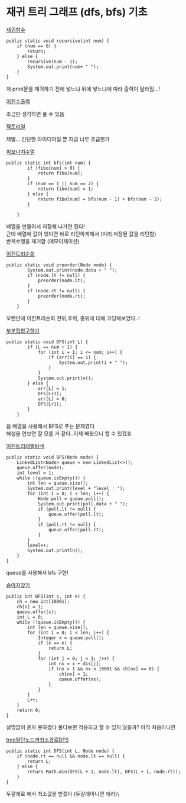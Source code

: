 # 재귀 트리 그래프 (dfs, bfs) 기초

[재귀함수](재귀함수.java)
```
public static void recursive(int num) {
    if (num == 0) {
        return;
    } else {
        recursive(num - 1);
        System.out.print(num+ " ");
    }
}
```
저 print문을 재귀하기 전에 넣느냐 뒤에 넣느냐에 따라 출력이 달라짐...!

[이진수출력](이진수출력.java)

조금만 생각하면 풀 수 있음

[팩토리얼](팩토리얼.java)

제발... 간단한 아이디어일 뿐 지금 너무 조급한가

[피보나치수열](피보나치수열.java)
```
public static int bfs(int num) {
        if (fibo[num] > 0) {
            return fibo[num];
        }
        if (num == 1 || num == 2) {
            return fibo[num] = 1;
        } else {
            return fibo[num] = bfs(num - 1) + bfs(num - 2);
        }

    }
```
배열을 만들어서 저장해 나가면 된다!\
근데 배열에 값이 있다면 바로 리턴하게해서 (미리 저장된 값을 리턴함)\
반복수행을 제거함 (메모이제이션)

[이진트리순회](이진트리순회.java)
```
public static void preorder(Node node) {
        System.out.print(node.data + " ");
        if (node.lt != null) {
            preorder(node.lt);
        }
        if (node.rt != null) {
            preorder(node.rt);
        }
    }
```
오랜만에 이진트리순회 전위,후위, 중위에 대해 코딩해보았다..!

[부분집합구하기](부분집합구하기.java)
```
public static void DFS(int L) {
        if (L == num + 1) {
            for (int i = 1; i <= num; i++) {
                if (arr[i] == 1) {
                    System.out.print(i + " ");
                }
            }
            System.out.println();
        } else {
            arr[L] = 1;
            DFS(L+1);
            arr[L] = 0;
            DFS(L+1);
        }
    }
```
음 배열을 사용해서 BFS로 푸는 문제였다 \
해설을 안보면 잘 모를 거 같다..이제 배웠으니 할 수 있겠죠

[이진트리레벨탐색](이진트리레벨탐색.java)
```
public static void BFS(Node node) {
    LinkedList<Node> queue = new LinkedList<>();
    queue.offer(node);
    int level = 1;
    while (!queue.isEmpty()) {
        int len = queue.size();
        System.out.print(level + "level : ");
        for (int i = 0; i < len; i++) {
            Node poll = queue.poll();
            System.out.print(poll.data + " ");
            if (poll.lt != null) {
                queue.offer(poll.lt);
            }
            if (poll.rt != null) {
                queue.offer(poll.rt);
            }
        }
        level++;
        System.out.println();
    }
}
```
queue를 사용해서 bfs 구현!

[송아지찾기](송아지찾기.java)
```
public int BFS(int s, int e) {
    ch = new int[10001];
    ch[s] = 1;
    queue.offer(s);
    int L = 0;
    while (!queue.isEmpty()) {
        int len = queue.size();
        for (int i = 0; i < len; i++) {
            Integer x = queue.poll();
            if (x == e) {
                return L;
            }
            for (int j = 0; j < 3; j++) {
                int nx = x + dis[j];
                if (nx > 1 && nx < 10001 && ch[nx] == 0) {
                    ch[nx] = 1;
                    queue.offer(nx);
                }
            }
        }
        L++;
    }
    return 0;
}
```
설명없이 혼자 못하겠다 풀다보면 적응되고 할 수 있지 않을까? 아직 처음이니깐

[tree말단노드까최소경로DFS](tree말단노드까최소경로DFS.java)
```
public static int DFS(int L, Node node) {
    if (node.rt == null && node.lt == null) {
        return L;
    } else {
        return Math.min(DFS(L + 1, node.lt), DFS(L + 1, node.rt));
    }
}
```
두갈래로 해서 최소값을 받겠다 (두갈래아니면 에러)\
